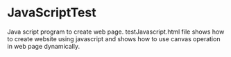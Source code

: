 # JavaScriptTest
Java script program to create web page.
testJavascript.html file shows how to create website using javascript and shows how to use canvas operation in web page dynamically.
